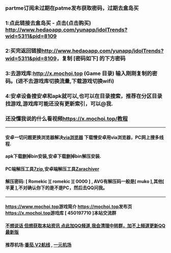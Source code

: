 ### partme订阅未过期在patme发布获取密码，过期去盒岛买
### 1:点此链接去盒岛买 - 点击(点击购买) <http://www.hedaoapp.com/yunapp/idolTrends?wid=5311&pid=8109>
### 2:买完返回链接<http://www.hedaoapp.com/yunapp/idolTrends?wid=5311&pid=8109>，复制 [密码如下] 的下方密码
### 3:去游戏库:<http://x.mochoi.top>  (Game 目录) 输入刚刚复制的密码。(进不去游戏库切换流量,下载游戏切换wifi)
### 4:安卓设备搜安卓和apk就可以,也可以在目录搜索，推荐在分区目录找游戏,游戏库可能还没有更新索引，可以@我.
### 还没懂我说的什么看视频<https://x.mochoi.top/教程>
***
#### 安卓一切问题更换浏览器解决[via浏览器](https://viayoo.com/zh-cn) 下载慢安卓用via浏览器，PC网上搜多线程.
#### apk下载删掉bin安装,安卓下载删掉bin解压安装.
#### PC端解压工具[7zip](https://experiments-alicdn.sparanoid.net/7z/7z2201-x64.exe),安卓端解压工具[Zarachiver](https://x.mochoi.top/教程/安装包)
#### 解压密码: [ Romekic ][ romekic ][ 0000 ] , AVG有解压码一般是[ muko ],其他[ 半夏 ],不对确认你下的是不是PC，然后去QQ问我。
***
#### <https://www.mochoi.top>游戏简介 <https://mochoi.top>发布页 <https://x.mochoi.top>游戏库 [ 450197710 ]本站交流群
#### [不想说话 但想获取本站资讯 点此加QQ频道,我会清理中转群，加不上频道更新QQ最新版](https://pd.qq.com/s/84ljkq53i)
#### 推荐机场:[番茄.V2航线](https://fanqiev2.work/auth/register?code=pFLT)  ,  [一元机场](https://xn--4gq62f52gdss.com/#/register?code=KZXciMqn)
